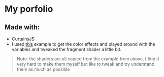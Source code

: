 # My porfolio

## Made with:
- [CurtainsJS](https://www.curtainsjs.com/)
- I used [this](https://codepen.io/martinlaxenaire/pen/ROgEKj) example to get the color effects and played around with the variables and tweaked the fragment shader a little bit.

> Note: the shaders are all copied from the example from above, I find it very hard to make them myself but like to tweak and try understand them as much as possible